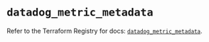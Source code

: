 # `datadog_metric_metadata`

Refer to the Terraform Registry for docs: [`datadog_metric_metadata`](https://registry.terraform.io/providers/datadog/datadog/3.34.0/docs/resources/metric_metadata).
